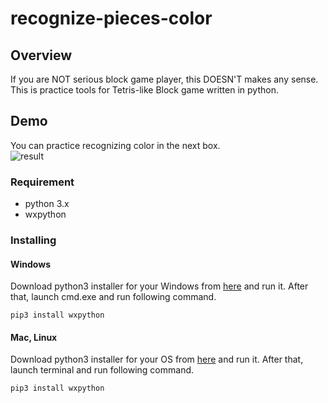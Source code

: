 # recognize-pieces-color

## Overview
If you are NOT serious block game player, this DOESN'T makes any sense.
This is practice tools for Tetris-like Block game written in python.

## Demo
You can practice recognizing color in the next box.   
![result](https://github.com/k-rakko/recognize-pieces-color/media/demo.gif)

### Requirement
- python 3.x
- wxpython

### Installing
#### Windows
Download python3 installer for your Windows from [here](https://www.python.org/downloads/) and run it.
After that, launch cmd.exe and run following command.

```
pip3 install wxpython
```

#### Mac, Linux
Download python3 installer for your OS from [here](https://www.python.org/downloads/) and run it.
After that, launch terminal and run following command.

```
pip3 install wxpython
```
